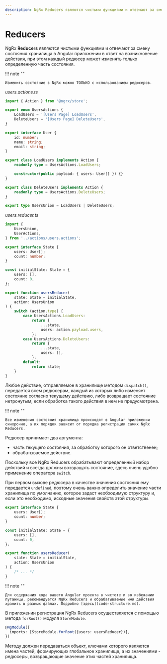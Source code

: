 ```yaml
---
description: NgRx Reducers являются чистыми функциями и отвечают за смену состояния хранилища в Angular приложении в ответ на возникновение действия, при этом каждый редюсер может изменять только определенную часть состояния
---
```


# Reducers

NgRx **Reducers** являются чистыми функциями и отвечают за смену состояния хранилища в Angular приложении в ответ на возникновение действия, при этом каждый редюсер может изменять только определенную часть состояния.

!!! note ""

    Изменить состояние в NgRx можно ТОЛЬКО с использованием редюсеров.

_users.actions.ts_

```ts
import { Action } from '@ngrx/store';

export enum UsersActions {
    LoadUsers = '[Users Page] LoadUsers',
    DeleteUsers = '[Users Page] DeleteUsers',
}

export interface User {
    id: number;
    name: string;
    email: string;
}

export class LoadUsers implements Action {
    readonly type = UsersActions.LoadUsers;

    constructor(public payload: { users: User[] }) {}
}

export class DeleteUsers implements Action {
    readonly type = UsersActions.DeleteUsers;
}

export type UsersUnion = LoadUsers | DeleteUsers;
```

_users.reducer.ts_

```ts
import {
    UsersUnion,
    UserActions,
} from '../actions/users.actions';

export interface State {
    users: User[];
    count: number;
}

const initialState: State = {
    users: [],
    count: 0,
};

export function usersReducer(
    state: State = initialState,
    action: UsersUnion
) {
    switch (action.type) {
        case UsersActions.LoadUsers:
            return {
                ...state,
                users: action.payload.users,
            };
        case UsersActions.DeleteUsers:
            return {
                ...state,
                users: [],
            };
        default:
            return state;
    }
}
```

Любое действие, отправляемое в хранилище методом `dispatch()`, передается всем редюсерам, каждый из которых либо изменяет состояние согласно текущему действию, либо возвращает состояние нетронутым, если обработка такого действия в нем не предусмотрена.

!!! note ""

    Все изменения состояния хранилища происходят в Angular приложении синхронно, а их порядок зависит от порядка регистрации самих NgRx Reducers.

Редюсер принимает два аргумента:

-   часть текущего состояния, за обработку которого он ответственен;
-   обрабатываемое действие.

Поскольку все NgRx Reducers обрабатывают определенный набор действий и всегда должны возвращать состояние, здесь очень удобно применение оператора `switch`.

При первом вызове редюсера в качестве значения состояния ему передается `undefined`, поэтому очень важно определить значение части хранилища по умолчанию, которое задаст необходимую структуру и, если это необходимо, исходные значения свойств этой структуры.

```ts
export interface State {
    users: User[];
    count: number;
}

const initialState: State = {
    users: [],
    count: 0,
};

export function usersReducer(
    state: State = initialState,
    action: UsersUnion
) {
    /* ... */
}
```

!!! note ""

    Для содержания кода вашего Angular проекта в чистоте и во избежании путаницы, рекомендуется NgRx Reducers и обрабатываемые ими действия хранить в разных файлах. Подробно [здесь](code-structure.md).

В приложении регистрация NgRx Reducers осуществляется с помощью метода `forRoot()` модуля `StoreModule`.

```ts
@NgModule({
  imports: [StoreModule.forRoot({users: usersReducer})],
})
```

Методу должен передаваться объект, ключами которого являются имена частей, формирующих глобальное хранилище, а их значениями - редюсеры, возвращающие значение этих частей хранилища.
